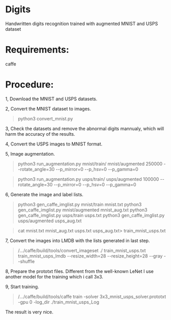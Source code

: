 # Digits
Handwritten digits recognition trained with augmented MNIST and USPS dataset
# Requirements:
caffe
# Procedure:
1, Download the MNIST and USPS datasets.

2, Convert the MNIST dataset to images.
  > python3 convert_mnist.py
  
3, Check the datasets and remove the abnormal digits mannualy, which will harm the accuracy of the results.

4, Convert the USPS images to MNIST format.
  >

5, Image augmentation.
  > python3 run_augmentation.py mnist/train/ mnist/augmented 250000 --rotate_angle=30 --p_mirror=0 --p_hsv=0 --p_gamma=0
  
  > python3 run_augmentation.py usps/train/ usps/augmented 100000 --rotate_angle=30 --p_mirror=0 --p_hsv=0 --p_gamma=0 
  
6, Generate the image and label lists.
  > python3 gen_caffe_imglist.py mnist/train mnist.txt
  > python3 gen_caffe_imglist.py mnist/augmented mnist_aug.txt
  > python3 gen_caffe_imglist.py usps/train usps.txt
  > python3 gen_caffe_imglist.py usps/augmented usps_aug.txt
  
  > cat mnist.txt mnist_aug.txt usps.txt usps_aug.txt> train_mnist_usps.txt
  
7, Convert the images into LMDB with the lists generated in last step.
  > /.../caffe/build/tools/convert_imageset ./ train_mnist_usps.txt train_mnist_usps_lmdb --resize_width=28 --resize_height=28 --gray --shuffle
  
8, Prepare the prototxt files. Different from the well-known LeNet I use another model for the training which i call 3x3.

9, Start training.
  > /.../caffe/build/tools/caffe train -solver 3x3_mnist_usps_solver.prototxt -gpu 0 -log_dir ./train_mnist_usps_Log

The result is very nice.
